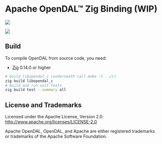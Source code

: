 # Apache OpenDAL™ Zig Binding (WIP)

[![](https://img.shields.io/badge/status-unreleased-red)](https://opendal.apache.org/bindings/zig)

![](https://github.com/apache/opendal/assets/5351546/87bbf6e5-f19e-449a-b368-3e283016c887)

## Build

To compile OpenDAL from source code, you need:

- [Zig](https://ziglang.org/download) 0.14.0 or higher

```bash
# build libopendal_c (underneath call make -C ../c)
zig build libopendal_c
# build and run unit tests
zig build test --summary all
```

## License and Trademarks

Licensed under the Apache License, Version 2.0: http://www.apache.org/licenses/LICENSE-2.0

Apache OpenDAL, OpenDAL, and Apache are either registered trademarks or trademarks of the Apache Software Foundation.
